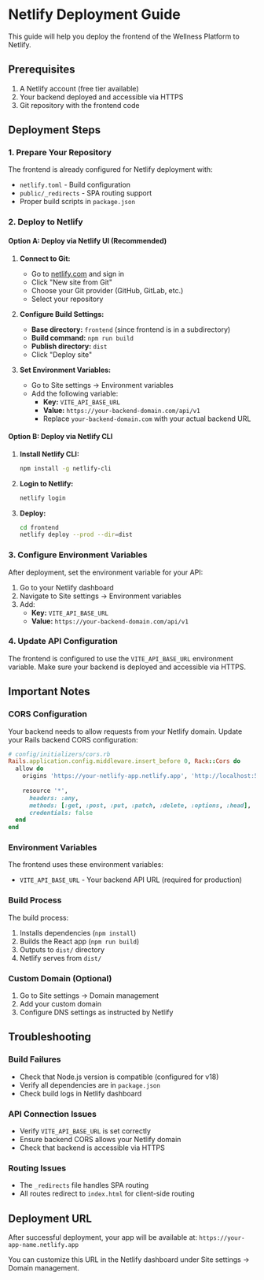 # Netlify Deployment Guide

This guide will help you deploy the frontend of the Wellness Platform to Netlify.

## Prerequisites

1. A Netlify account (free tier available)
2. Your backend deployed and accessible via HTTPS
3. Git repository with the frontend code

## Deployment Steps

### 1. Prepare Your Repository

The frontend is already configured for Netlify deployment with:
- `netlify.toml` - Build configuration
- `public/_redirects` - SPA routing support
- Proper build scripts in `package.json`

### 2. Deploy to Netlify

#### Option A: Deploy via Netlify UI (Recommended)

1. **Connect to Git:**
   - Go to [netlify.com](https://netlify.com) and sign in
   - Click "New site from Git"
   - Choose your Git provider (GitHub, GitLab, etc.)
   - Select your repository

2. **Configure Build Settings:**
   - **Base directory:** `frontend` (since frontend is in a subdirectory)
   - **Build command:** `npm run build`
   - **Publish directory:** `dist`
   - Click "Deploy site"

3. **Set Environment Variables:**
   - Go to Site settings → Environment variables
   - Add the following variable:
     - **Key:** `VITE_API_BASE_URL`
     - **Value:** `https://your-backend-domain.com/api/v1`
     - Replace `your-backend-domain.com` with your actual backend URL

#### Option B: Deploy via Netlify CLI

1. **Install Netlify CLI:**
   ```bash
   npm install -g netlify-cli
   ```

2. **Login to Netlify:**
   ```bash
   netlify login
   ```

3. **Deploy:**
   ```bash
   cd frontend
   netlify deploy --prod --dir=dist
   ```

### 3. Configure Environment Variables

After deployment, set the environment variable for your API:

1. Go to your Netlify dashboard
2. Navigate to Site settings → Environment variables
3. Add:
   - **Key:** `VITE_API_BASE_URL`
   - **Value:** `https://your-backend-domain.com/api/v1`

### 4. Update API Configuration

The frontend is configured to use the `VITE_API_BASE_URL` environment variable. Make sure your backend is deployed and accessible via HTTPS.

## Important Notes

### CORS Configuration

Your backend needs to allow requests from your Netlify domain. Update your Rails backend CORS configuration:

```ruby
# config/initializers/cors.rb
Rails.application.config.middleware.insert_before 0, Rack::Cors do
  allow do
    origins 'https://your-netlify-app.netlify.app', 'http://localhost:5173'
    
    resource '*',
      headers: :any,
      methods: [:get, :post, :put, :patch, :delete, :options, :head],
      credentials: false
  end
end
```

### Environment Variables

The frontend uses these environment variables:
- `VITE_API_BASE_URL` - Your backend API URL (required for production)

### Build Process

The build process:
1. Installs dependencies (`npm install`)
2. Builds the React app (`npm run build`)
3. Outputs to `dist/` directory
4. Netlify serves from `dist/`

### Custom Domain (Optional)

1. Go to Site settings → Domain management
2. Add your custom domain
3. Configure DNS settings as instructed by Netlify

## Troubleshooting

### Build Failures

- Check that Node.js version is compatible (configured for v18)
- Verify all dependencies are in `package.json`
- Check build logs in Netlify dashboard

### API Connection Issues

- Verify `VITE_API_BASE_URL` is set correctly
- Ensure backend CORS allows your Netlify domain
- Check that backend is accessible via HTTPS

### Routing Issues

- The `_redirects` file handles SPA routing
- All routes redirect to `index.html` for client-side routing

## Deployment URL

After successful deployment, your app will be available at:
`https://your-app-name.netlify.app`

You can customize this URL in the Netlify dashboard under Site settings → Domain management. 